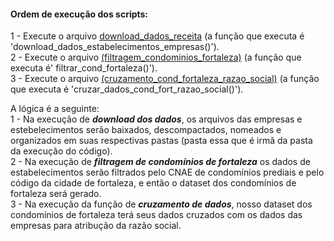 #### Ordem de execução dos scripts:

1 - Execute o arquivo [download_dados_receita](./scraping_download_dados_receita/download_dados_receita.ipynb) (a função que executa é 'download_dados_estabelecimentos_empresas()').</br>
2 - Execute o arquivo [(filtragem_condominios_fortaleza)](./tratamento_arquivos_receita/filtragem_condominios_fortaleza.ipynb) (a função que executa é' filtrar_cond_fortaleza()').</br>
3 - Execute o arquivo [(cruzamento_cond_fortaleza_razao_social)](./tratamento_arquivos_receita/cruzamento_cond_fortaleza_razao_social.ipynb) (a função que executa é 'cruzar_dados_cond_fort_razao_social()').</br>

A lógica é a seguinte:</br>
1 - Na execução de **_download dos dados_**, os arquivos das empresas e estebelecimentos serão baixados, descompactados, nomeados e organizados em suas respectivas pastas (pasta essa que é irmã da pasta da execução do código).</br>
2 - Na execução de **_filtragem de condomínios de fortaleza_** os dados de estabelecimentos serão filtrados pelo CNAE de condomínios prediais e pelo código da cidade de fortaleza, e então o dataset dos condomínios de fortaleza será gerado.</br>
3 - Na execução da função de **_cruzamento de dados_**, nosso dataset dos condomínios de fortaleza terá seus dados cruzados com os dados das empresas para atribução da razão social.</br>